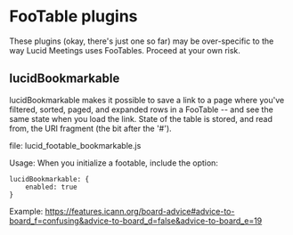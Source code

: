 FooTable plugins
======================

These plugins (okay, there's just one so far) may be over-specific to
the way Lucid Meetings uses FooTables. Proceed at your own risk. 

lucidBookmarkable
-----------------

lucidBookmarkable makes it possible to save a link to a page
where you've filtered, sorted, paged, and expanded rows in a FooTable -- and
see the same state when you load the link. State of the table is
stored, and read from, the URI fragment (the bit after the '#'). 

file: lucid_footable_bookmarkable.js

Usage: When you initialize a footable, include the option: 

    lucidBookmarkable: {
        enabled: true
    }

Example: https://features.icann.org/board-advice#advice-to-board_f=confusing&advice-to-board_d=false&advice-to-board_e=19
